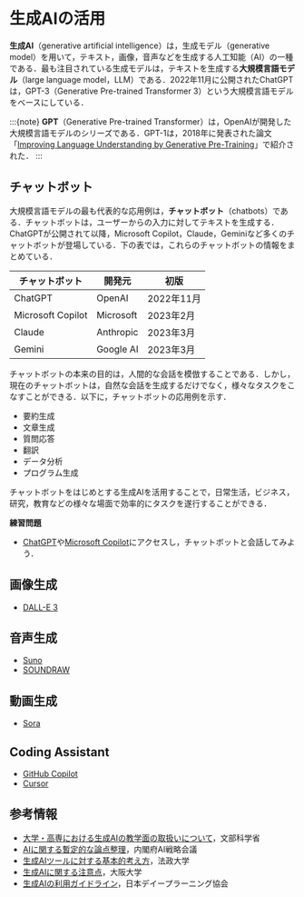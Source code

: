 # 生成AIの活用

**生成AI**（generative artificial intelligence）は，生成モデル（generative model）を用いて，テキスト，画像，音声などを生成する人工知能（AI）の一種である．最も注目されている生成モデルは，テキストを生成する**大規模言語モデル**（large language model，LLM）である．2022年11月に公開されたChatGPTは，GPT-3（Generative Pre-trained Transformer 3）という大規模言語モデルをベースにしている．

:::{note}
**GPT**（Generative Pre-trained Transformer）は，OpenAIが開発した大規模言語モデルのシリーズである．GPT-1は，2018年に発表された論文「[Improving Language Understanding by Generative Pre-Training](https://cdn.openai.com/research-covers/language-unsupervised/language_understanding_paper.pdf)」で紹介された．
:::

## チャットボット

大規模言語モデルの最も代表的な応用例は，**チャットボット**（chatbots）である．チャットボットは，ユーザーからの入力に対してテキストを生成する．ChatGPTが公開されて以降，Microsoft Copilot，Claude，Geminiなど多くのチャットボットが登場している．下の表では，これらのチャットボットの情報をまとめている．

| チャットボット    | 開発元    | 初版       |
| ----------------- | --------- | ---------- |
| ChatGPT           | OpenAI    | 2022年11月 |
| Microsoft Copilot | Microsoft | 2023年2月  |
| Claude            | Anthropic | 2023年3月  |
| Gemini            | Google AI | 2023年3月  |


チャットボットの本来の目的は，人間的な会話を模倣することである．しかし，現在のチャットボットは，自然な会話を生成するだけでなく，様々なタスクをこなすことができる．以下に，チャットボットの応用例を示す．

- 要約生成
- 文章生成
- 質問応答
- 翻訳
- データ分析
- プログラム生成    

チャットボットをはじめとする生成AIを活用することで，日常生活，ビジネス，研究，教育などの様々な場面で効率的にタスクを遂行することができる．

**練習問題**
- [ChatGPT](https://chatgpt.com/)や[Microsoft Copilot](https://copilot.microsoft.com/)にアクセスし，チャットボットと会話してみよう．


<!-- - table, flowchart
- reverse question
- character setting, format, background
- few-shot
- conversation
- chain of reasoning thought
- meta-learning， meta-problem -->

## 画像生成

- [DALL-E 3](https://openai.com/index/dall-e-3/)


## 音声生成

- [Suno](https://suno.ai/)
- [SOUNDRAW](https://soundraw.io/)

## 動画生成

- [Sora](https://openai.com/sora/)

## Coding Assistant

- [GitHub Copilot](https://github.com/features/copilot)
- [Cursor](https://www.cursor.com/)

## 参考情報

- [大学・高専における生成AIの教学面の取扱いについて](https://www.mext.go.jp/b_menu/houdou/2023/mext_01260.html)，文部科学省
- [AIに関する暫定的な論点整理](https://www8.cao.go.jp/cstp/ai/ronten_honbun.pdf)，内閣府AI戦略会議
- [生成AIツールに対する基本的考え方](https://www.hoseikyoiku.jp/lf/back_news/view.php?c=topics_view&pk=1687401621)，法政大学
- [生成AIに関する注意点](https://www.tlsc.osaka-u.ac.jp/project/generative_ai/important_point.html)，大阪大学
- [生成AIの利用ガイドライン](https://www.jdla.org/document/#ai-guideline)，日本デイープラーニング協会